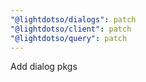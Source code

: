 ```yaml
---
"@lightdotso/dialogs": patch
"@lightdotso/client": patch
"@lightdotso/query": patch
---
```


Add dialog pkgs
